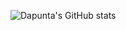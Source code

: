 ![Dapunta's GitHub stats](https://github-readme-stats.vercel.app/api?username=Dapunta&show_icons=true&theme=radical)
